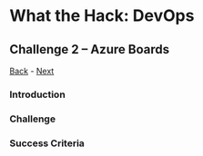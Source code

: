 # What the Hack: DevOps 

## Challenge 2 – Azure Boards
[Back](../../challenge01.md) - [Next](challenge03.md)

### Introduction

### Challenge

### Success Criteria
